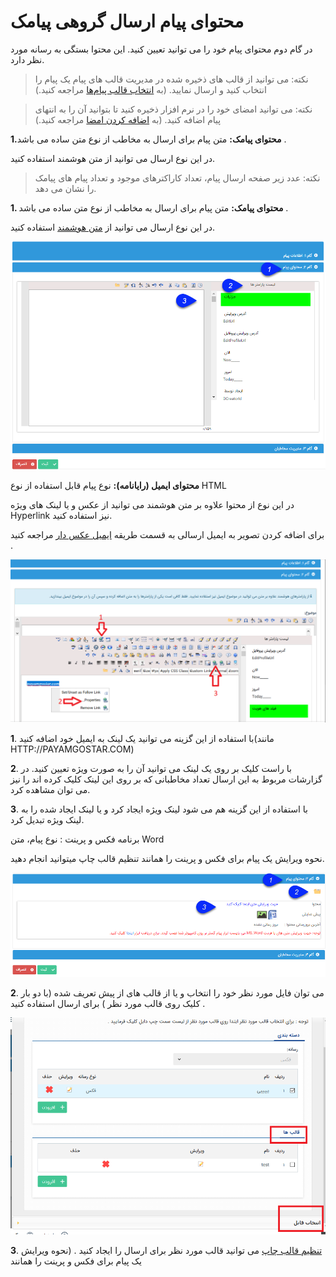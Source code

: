 # محتوای پیام ارسال گروهی پیامک
 
 
در  گام دوم محتوای پیام خود را می توانید تعیین کنید. این محتوا بستگی به رسانه مورد نظر دارد.

> نکته: می توانید از قالب های ذخیره شده در مدیریت قالب های پیام یک پیام را انتخاب کنید و ارسال نمایید. (به [انتخاب قالب پیام‌ها]( https://github.com/1stco/PayamGostarDocs/blob/master/Help/Basic-Information/Model-message-management/Model-message-management.md) مراجعه کنید.)


> نکته: می توانید امضای خود را در نرم افزار ذخیره کنید تا بتوانید آن را به انتهای پیام اضافه کنید. (به  [اضافه کردن امضا](https://github.com/1stco/PayamGostarDocs/blob/master/Help/Marketing/moshtarak-abzar/gam-do/add-a-signature/add-a-sign.md) مراجعه کنید.)

**1.محتوای پیامک:** متن پیام برای ارسال به مخاطب از نوع متن ساده می باشد .

در این نوع ارسال می توانید از متن هوشمند  استفاده کنید.

> نکته: عدد زیر صفحه ارسال پیام، تعداد کاراکترهای موجود و تعداد پیام های پیامک را نشان می دهد.

**1. محتوای پیامک:** متن پیام برای ارسال به مخاطب از نوع متن ساده می باشد .

در این نوع ارسال می توانید از  [متن هوشمند](https://github.com/1stco/PayamGostarDocs/blob/master/Help/Marketing/matn-hoshmand/matn-hoshmand.md) استفاده کنید.


![](advertise-tools8.png)

**محتوای ایمیل (رایانامه):** نوع پیام قابل استفاده از نوع  HTML

در این نوع از محتوا علاوه بر متن هوشمند می توانید از عکس و یا لینک های ویژه Hyperlink نیز استفاده کنید.

برای اضافه کردن تصویر به ایمیل ارسالی به قسمت طریقه  [ایمیل عکس دار](https://github.com/1stco/PayamGostarDocs/blob/master/Help/Marketing/email/Photo-email/Photo-email.md) مراجعه کنید .

![](7.png)

**1**. با استفاده از این گزینه می توانید یک لینک به ایمیل خود اضافه کنید(مانند HTTP://PAYAMGOSTAR.COM)

**2**. با راست کلیک بر روی یک لینک می توانید آن را به صورت ویژه تعیین کنید. در گزارشات مربوط به این ارسال تعداد مخاطبانی که بر روی این لینک کلیک کرده اند را نیز می توان مشاهده کرد.

**3**. با استفاده از این گزینه هم می شود لینک ویژه ایجاد کرد و یا لینک ایجاد شده را به لینک ویژه تبدیل کرد.

برنامه  فکس و پرینت : نوع پیام، متن Word

نحوه ویرایش یک پیام برای فکس و پرینت را همانند تنظیم قالب چاپ میتوانید انجام دهید.


![](advertise-tools10.png)

**2**. می توان  فایل مورد نظر خود را انتخاب و یا از قالب های از پیش تعریف شده (با دو بار کلیک روی قالب مورد نظر )  برای   ارسال استفاده کنید .

![](8.png)


 **3**.  [تنظیم قالب چاپ](https://github.com/1stco/PayamGostarDocs/blob/master/Help/Settings/Personalization-crm/Overview/General-information/PrintTemplateSetting/PrintTemplateSetting.md) می توانید قالب مورد نظر برای ارسال را ایجاد کنید .  (نحوه ویرایش یک پیام برای فکس و پرینت را همانند
 
 










